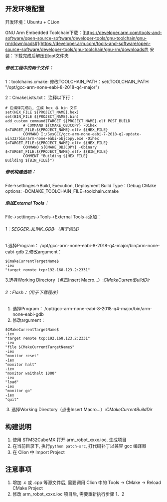 ## 开发环境配置

开发环境：Ubuntu + CLion

GNU Arm Embedded Toolchain下载：[https://developer.arm.com/tools-and-software/open-source-software/developer-tools/gnu-toolchain/gnu-rm/downloads#](https://developer.arm.com/tools-and-software/open-source-software/developer-tools/gnu-toolchain/gnu-rm/downloads#)
安装：下载完成后解压到opt文件夹

##### 修改工程中的两个文件：

1：toolchains.cmake:
修改TOOLCHAIN_PATH：set(TOOLCHAIN_PATH "/opt/gcc-arm-none-eabi-8-2018-q4-major")

2：CmakeLists.txt：
注释以下行：

```
# 在编译完成后, 生成 hex 与 bin 文件
set(HEX_FILE ${PROJECT_NAME}.hex)
set(BIN_FILE ${PROJECT_NAME}.bin)
add_custom_command(TARGET ${PROJECT_NAME}.elf POST_BUILD
        # COMMAND ${CMAKE_OBJCOPY} -Oihex $<TARGET_FILE:${PROJECT_NAME}.elf> ${HEX_FILE}
        COMMAND I:/SysGCC/gcc-arm-none-eabi-7-2018-q2-update-win32/bin/arm-none-eabi-objcopy.exe -Oihex $<TARGET_FILE:${PROJECT_NAME}.elf> ${HEX_FILE}
        COMMAND ${CMAKE_OBJCOPY} -Obinary $<TARGET_FILE:${PROJECT_NAME}.elf> ${BIN_FILE}
        COMMENT "Building ${HEX_FILE}
Building ${BIN_FILE}")
```

##### 修改构建选项：

File->settinges->Build, Execution, Deployment
Build Type：Debug
CMake options:
-DCMAKE_TOOLCHAIN_FILE=toolchain.cmake

##### 添加External Tools：

File->settinges->Tools->External Tools->添加：

###### 1：SEGGER_JLINK_GDB:（用于调试）

1.选择Program：
/opt/gcc-arm-none-eabi-8-2018-q4-major/bin/arm-none-eabi-gdb
2.修改argument：

```
$CmakeCurrentTargetName$
-iex
"target remote tcp:192.168.123.2:2331"
```

3.选择Working Directory（点击Insert Macro...）:$CMakeCurrentBuildDir$

###### 2：Flash：（用于下载程序）

1. 选择Program：
   /opt/gcc-arm-none-eabi-8-2018-q4-major/bin/arm-none-eabi-gdb
2. 修改argument：

```
$CMakeCurrentTargetName$
-iex
"target remote tcp:192.168.123.2:2331"
-iex
"file $CMakeCurrentTargetName$"
-iex
"monitor reset"
-iex
"monitor halt"
-iex
"monitor waithalt 1000"
-iex
"load"
-iex
"monitor go"
-iex
"quit"
```

​    3. 选择Working Directory（点击Insert Macro...）:$CMakeCurrentBuildDir$

## 构建说明

1. 使用 STM32CubeMX 打开 arm_robot_xxxx.ioc, 生成项目
2. 在当前目录下, 执行`python patch-src`, 打代码补丁以兼容 gcc 编译器
3. 在 Clion 中 Import Project

## 注意事项

1. 增加 .c 或 .cpp 等源文件后, 需要调用 Clion 中的 Tools -> CMake -> Reload CMake Project
2. 修改 arm_robot_xxxx.ioc 项目后, 需要重新执行步骤 1、2
